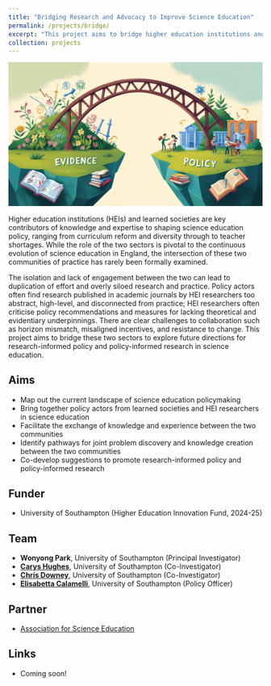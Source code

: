 ```yaml
---
title: "Bridging Research and Advocacy to Improve Science Education"
permalink: /projects/bridge/
excerpt: "This project aims to bridge higher education institutions and learned societies to explore future directions for research-informed policy and policy-informed research in science education in England. <br/><br/><img src='/images/bridge.jpg' width='400'>"
collection: projects
---
```


<img src='/images/bridge.jpg'>

Higher education institutions (HEIs) and learned societies are key contributors of knowledge and expertise to shaping science education policy, ranging from curriculum reform and diversity through to teacher shortages. While the role of the two sectors is pivotal to the continuous evolution of science education in England, the intersection of these two communities of practice has rarely been formally examined. 

The isolation and lack of engagement between the two can lead to duplication of effort and overly siloed research and practice. Policy actors often find research published in academic journals by HEI researchers too abstract, high-level, and disconnected from practice; HEI researchers often criticise policy recommendations and measures for lacking theoretical and evidentiary underpinnings. There are clear challenges to collaboration such as horizon mismatch, misaligned incentives, and resistance to change. This project aims to bridge these two sectors to explore future directions for research-informed policy and policy-informed research in science education.

## Aims
* Map out the current landscape of science education policymaking
* Bring together policy actors from learned societies and HEI researchers in science education
* Facilitate the exchange of knowledge and experience between the two communities
* Identify pathways for joint problem discovery and knowledge creation between the two communities
* Co-develop suggestions to promote research-informed policy and policy-informed research

## Funder
* University of Southampton (Higher Education Innovation Fund, 2024-25)

## Team
* **Wonyong Park**, University of Southampton (Principal Investigator)
* [**Carys Hughes**](https://www.southampton.ac.uk/people/5xcbbw/doctor-carys-hughes), University of Southampton (Co-Investigator)
* [**Chris Downey**](https://www.southampton.ac.uk/people/5x2t9x/professor-chris-downey), University of Southampton (Co-Investigator) 
* [**Elisabetta Calamelli**](https://www.southampton.ac.uk/publicpolicy/about/1_team.page), University of Southampton (Policy Officer)

## Partner
* [Association for Science Education](https://www.ase.org.uk/)

## Links
* Coming soon!
